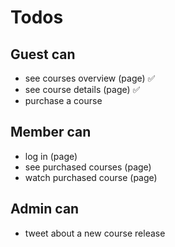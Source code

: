 # Todos

## Guest can
* see courses overview (page) ✅
* see course details (page) ✅
* purchase a course

## Member can
* log in (page)
* see purchased courses (page)
* watch purchased course (page)

## Admin can
* tweet about a new course release